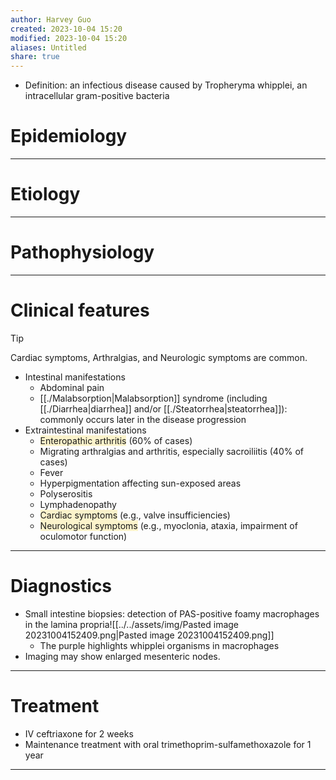 ```yaml
---
author: Harvey Guo
created: 2023-10-04 15:20
modified: 2023-10-04 15:20
aliases: Untitled
share: true
---
```

- Definition: an infectious disease caused by Tropheryma whipplei, an intracellular gram-positive bacteria
# Epidemiology


---
# Etiology


---
# Pathophysiology


---
# Clinical features
>[!tip] 
>Cardiac symptoms,  Arthralgias, and Neurologic symptoms are common.
- Intestinal manifestations
	- Abdominal pain
	- [[./Malabsorption|Malabsorption]] syndrome (including [[./Diarrhea|diarrhea]] and/or [[./Steatorrhea|steatorrhea]]): commonly occurs later in the disease progression
- Extraintestinal manifestations
	- <span style="background:rgba(240, 200, 0, 0.2)">Enteropathic arthritis</span> (60% of cases) 
	- Migrating arthralgias and arthritis, especially sacroiliitis (40% of cases)
	- Fever
	- Hyperpigmentation affecting sun-exposed areas
	- Polyserositis
	- Lymphadenopathy
	- <span style="background:rgba(240, 200, 0, 0.2)">Cardiac symptoms</span> (e.g., valve insufficiencies)
	- <span style="background:rgba(240, 200, 0, 0.2)">Neurological symptoms</span> (e.g., myoclonia, ataxia, impairment of oculomotor function)

---
# Diagnostics
- Small intestine biopsies: detection of PAS-positive foamy macrophages in the lamina propria![[../../assets/img/Pasted image 20231004152409.png|Pasted image 20231004152409.png]]
	- The purple highlights whipplei organisms in macrophages
- Imaging may show enlarged mesenteric nodes.

---
# Treatment
- IV ceftriaxone for 2 weeks
- Maintenance treatment with oral trimethoprim-sulfamethoxazole for 1 year

---
